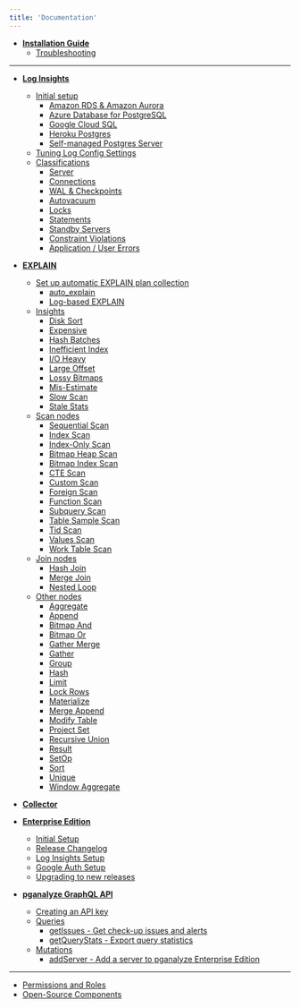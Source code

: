 ```yaml
---
title: 'Documentation'
---
```


* **[Installation Guide](/docs/install)**
  - [Troubleshooting](/docs/install/troubleshooting)

<hr />

* **[Log Insights](/docs/log-insights)**
  - [Initial setup](/docs/log-insights/setup)
      * [Amazon RDS & Amazon Aurora](/docs/log-insights/setup/amazon-rds)
      * [Azure Database for PostgreSQL](/docs/log-insights/setup/azure-database)
      * [Google Cloud SQL](/docs/log-insights/setup/google-cloud-sql)
      * [Heroku Postgres](/docs/log-insights/setup/heroku-postgres)
      * [Self-managed Postgres Server](/docs/log-insights/setup/self-managed)
  - [Tuning Log Config Settings](/docs/log-insights/setup/tuning-log-config-settings)
  - [Classifications](/docs/log-insights)
      * [Server](/docs/log-insights/server)
      * [Connections](/docs/log-insights/connections)
      * [WAL & Checkpoints](/docs/log-insights/wal-checkpoints)
      * [Autovacuum](/docs/log-insights/autovacuum)
      * [Locks](/docs/log-insights/locks)
      * [Statements](/docs/log-insights/statements)
      * [Standby Servers](/docs/log-insights/standby)
      * [Constraint Violations](/docs/log-insights/constraint-violations)
      * [Application / User Errors](/docs/log-insights/app-errors)

* **[EXPLAIN](/docs/explain)**
  - [Set up automatic EXPLAIN plan collection](/docs/explain/setup)
      * [auto_explain](/docs/explain/setup/auto_explain)
      * [Log-based EXPLAIN](/docs/explain/setup/log_explain)
  - [Insights](/docs/explain/insights)
      * [Disk Sort](/docs/explain/insights/disk-sort)
      * [Expensive](/docs/explain/insights/expensive)
      * [Hash Batches](/docs/explain/insights/hash-batches)
      * [Inefficient Index](/docs/explain/insights/inefficient-index)
      * [I/O Heavy](/docs/explain/insights/io-heavy)
      * [Large Offset](/docs/explain/insights/large-offset)
      * [Lossy Bitmaps](/docs/explain/insights/lossy-bitmaps)
      * [Mis-Estimate](/docs/explain/insights/mis-estimate)
      * [Slow Scan](/docs/explain/insights/slow-scan)
      * [Stale Stats](/docs/explain/insights/stale-stats)
  - [Scan nodes](/docs/explain/scan-nodes)
      * [Sequential Scan](/docs/explain/scan-nodes/sequential-scan)
      * [Index Scan](/docs/explain/scan-nodes/index-scan)
      * [Index-Only Scan](/docs/explain/scan-nodes/index-only-scan)
      * [Bitmap Heap Scan](/docs/explain/scan-nodes/bitmap-heap-scan)
      * [Bitmap Index Scan](/docs/explain/scan-nodes/bitmap-index-scan)
      * [CTE Scan](/docs/explain/scan-nodes/cte-scan)
      * [Custom Scan](/docs/explain/scan-nodes/custom-scan)
      * [Foreign Scan](/docs/explain/scan-nodes/foreign-scan)
      * [Function Scan](/docs/explain/scan-nodes/function-scan)
      * [Subquery Scan](/docs/explain/scan-nodes/subquery-scan)
      * [Table Sample Scan](/docs/explain/scan-nodes/table-sample-scan)
      * [Tid Scan](/docs/explain/scan-nodes/tid-scan)
      * [Values Scan](/docs/explain/scan-nodes/values-scan)
      * [Work Table Scan](/docs/explain/scan-nodes/work-table-scan)
  - [Join nodes](/docs/explain/join-nodes)
      * [Hash Join](/docs/explain/join-nodes/hash-join)
      * [Merge Join](/docs/explain/join-nodes/hash-join)
      * [Nested Loop](/docs/explain/join-nodes/nested-loop)
  - [Other nodes](/docs/explain/other-nodes)
      * [Aggregate](/docs/explain/other-nodes/aggregate)
      * [Append](/docs/explain/other-nodes/append)
      * [Bitmap And](/docs/explain/other-nodes/bitmap-and)
      * [Bitmap Or](/docs/explain/other-nodes/bitmap-or)
      * [Gather Merge](/docs/explain/other-nodes/gather-merge)
      * [Gather](/docs/explain/other-nodes/gather)
      * [Group](/docs/explain/other-nodes/group)
      * [Hash](/docs/explain/other-nodes/hash)
      * [Limit](/docs/explain/other-nodes/limit)
      * [Lock Rows](/docs/explain/other-nodes/lock-rows)
      * [Materialize](/docs/explain/other-nodes/materialize)
      * [Merge Append](/docs/explain/other-nodes/merge-append)
      * [Modify Table](/docs/explain/other-nodes/modify-table)
      * [Project Set](/docs/explain/other-nodes/project-set)
      * [Recursive Union](/docs/explain/other-nodes/recursive-union)
      * [Result](/docs/explain/other-nodes/result)
      * [SetOp](/docs/explain/other-nodes/set-op)
      * [Sort](/docs/explain/other-nodes/sort)
      * [Unique](/docs/explain/other-nodes/unique)
      * [Window Aggregate](/docs/explain/other-nodes/window-aggregate)

* **[Collector](/docs/collector)**

* **[Enterprise Edition](/docs/enterprise)**
  - [Initial Setup](/docs/enterprise/setup)
  - [Release Changelog](/docs/enterprise/releases)
  - [Log Insights Setup](/docs/enterprise/log-insights)
  - [Google Auth Setup](/docs/enterprise/google-auth)
  - [Upgrading to new releases](/docs/enterprise/upgrade)

* **[pganalyze GraphQL API](/docs/api)**
  - [Creating an API key](/docs/api/create-api-key)
  - [Queries](/docs/api/queries)
      * [getIssues - Get check-up issues and alerts](/docs/api/queries/getIssues)
      * [getQueryStats - Export query statistics](/docs/api/queries/getQueryStats)
  - [Mutations](/docs/api/mutations)
      * [addServer - Add a server to pganalyze Enterprise Edition](/docs/api/mutations/addServer)

<!--* **[Guides](/docs/guides)**
  - [Tuning checkpoint intervals to reduce I/O spikes](/docs/guides/tuning-checkpoint-intervals)
  - [Adjusting work_mem based on temporary file creation](/docs/guides/adjusting-work-mem)
  - [Exporting query statistics using the pganalyze API](/docs/guides/exporting-query-statistics)
  - [Monitoring Postgres locks using Log Insights](/docs/guides/monitoring-postgres-locks-using-log-insights)
-->

---

* [Permissions and Roles](/docs/permissions)
* [Open-Source Components](/docs/open_source_components)
